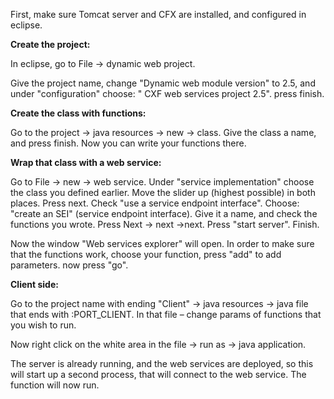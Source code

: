 First, make sure Tomcat server and CFX are installed, and configured in eclipse.

**Create the project:**

In eclipse, go to File -> dynamic web project.

Give the project name,
change "Dynamic web module version"  to 2.5,
and under "configuration" choose: " CXF web services project 2.5". press finish.

**Create the class with functions:**

Go to the project -> java resources -> new -> class.
Give the class a name, and press finish.
Now you can write your functions there.

**Wrap that class with a web service:**

Go to File -> new -> web service.
Under "service implementation" choose the class you defined earlier.
Move the slider up (highest possible) in both places. Press next.
Check "use a service endpoint interface".
Choose: "create an SEI" (service endpoint interface).
Give it a name, and check the functions you wrote.
Press Next -> next ->next. Press "start server".  Finish.

Now the window "Web services explorer" will open.
In order to make sure that the functions work,  choose your function, press "add" to add parameters. now press "go".

**Client side:**

Go to the project name with ending "Client" -> java resources -> java file that ends with :PORT\_CLIENT.
In that file – change params of functions that you wish to run.

Now right click on the white area in the file -> run as -> java application.

The server is already running, and the web services are deployed, so this will start up a second process, that will connect to the web service. The function will now run.